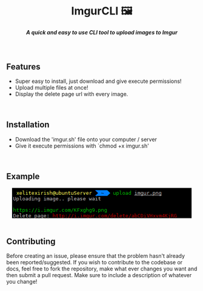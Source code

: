 <h1 align="center"><b>ImgurCLI 🖼️</b></h1>
<h5 align="center">A quick and easy to use CLI tool to upload images to Imgur</h5>
<div align="center">

</div>
<br/>

## Features

 - Super easy to install, just download and give execute permissions!
 - Upload multiple files at once!
 - Display the delete page url with every image.

<br/>

## Installation
  - Download the 'imgur.sh' file onto your computer / server
  - Give it execute permissions with `chmod +x imgur.sh'
<br/>

## Example
<div align="center">
  <img src="https://github.com/XeliteXirish/ImgurCLI/blob/master/example.png?raw=true"/>
</div>
<br/>

## Contributing
Before creating an issue, please ensure that the problem hasn't already been reported/suggested.
If you wish to contribute to the codebase or docs, feel free to fork the repository, make what ever changes
you want and then submit a pull request.  Make sure to include a description of whatever you change!
